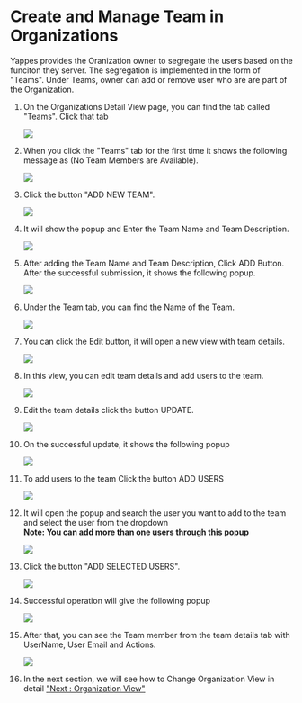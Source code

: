 



# Create and Manage Team in Organizations

Yappes provides the Oranization owner to segregate the users based on
the funciton they server. The segregation is implemented in the form of
\"Teams\". Under Teams, owner can add or remove user who are are part of
the Organization.

1.  On the Organizations Detail View page, you can find the tab called
    \"Teams\". Click that tab

    ![](../images/dashboard/organization/team_view_01.png)

2.  When you click the \"Teams\" tab for the first time it shows the
    following message as (No Team Members are Available).

    ![](../images/dashboard/organization/team_view_02.png)

3.  Click the button \"ADD NEW TEAM\".

    ![](../images/dashboard/organization/team_add_01.png)

4.  It will show the popup and Enter the Team Name and Team Description.

    ![](../images/dashboard/organization/team_add_02.png)

5.  After adding the Team Name and Team Description, Click ADD Button.
    After the successful submission, it shows the following popup.

    ![](../images/dashboard/organization/team_add_03.png)

6.  Under the Team tab, you can find the Name of the Team.

    ![](../images/dashboard/organization/team_add_04.png)

7.  You can click the Edit button, it will open a new view with team
    details.

    ![](../images/dashboard/organization/team_update_01.png)

8.  In this view, you can edit team details and add users to the team.

    ![](../images/dashboard/organization/team_update_02.png)

9.  Edit the team details click the button UPDATE.

    ![](../images/dashboard/organization/team_update_03.png)

10. On the successful update, it shows the following popup

    ![](../images/dashboard/organization/team_update_04.png)

11. To add users to the team Click the button ADD USERS

    ![](../images/dashboard/organization/teamusers_add_01.png)

12. It will open the popup and search the user you want to add to the
    team and select the user from the dropdown  \
    **Note: You can add more than one users through this popup**

    ![](../images/dashboard/organization/teamusers_add_02.png)

13. Click the button \"ADD SELECTED USERS\".

    ![](../images/dashboard/organization/teamusers_add_03.png)

14. Successful operation will give the following popup

    ![](../images/dashboard/organization/teamusers_add_04.png)

15. After that, you can see the Team member from the team details tab
    with UserName, User Email and Actions.

    ![](../images/dashboard/organization/teamusers_add_05.png)

16. In the next section, we will see how to Change Organization View in
    detail [\"Next : Organization View\"](organization_view)




